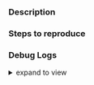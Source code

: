 ### Description

<!--
If this is a feature request, explain why it should be added. Specific
use-cases are best.

If this is a bug, please check that it can be reproduced in the latest version
of `lint-staged`. Furthermore, please provide as much *relevant* info as
possible. Including what is the expected and actual behavior.
-->

### Steps to reproduce

<!-- Tell us how to reproduce this issue. -->

### Debug Logs

<!--
Run `lint-staged` in debug mode using the command line flag `--debug`. You can
either modify your pre-commit script/command to include the flag or invoke
`lint-staged` manually(`./node_modules/.bin/lint-staged --debug`). Read more
about debug mode here -
https://github.com/okonet/lint-staged#command-line-flags.
-->
<details>

<summary>expand to view</summary>

```
COPY THE DEBUG LOGS HERE
```

</details>
